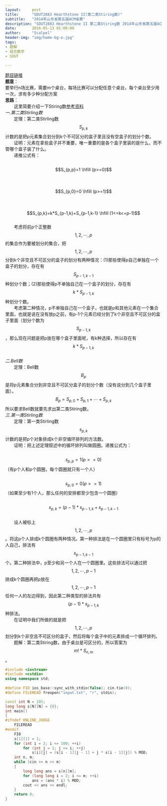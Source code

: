 ```yaml
---
layout:     post
title:      "SDUT2883 Hearthstone II(第二类Stiring数)"
subtitle:   "2014年山东省第五届ACM省赛"
description: "SDUT2883 Hearthstone II 第二类Stiring数 2014年山东省第五届ACM省赛"
date:       2016-05-13 01:00:00
author:     "Scalpel"
header-img: "img/home-bg-o.jpg"
tags:
- 题解
- 组合数学
- SDUT

---
```

[题目链接](http://acm.sdut.edu.cn/sdutoj/problem.php?action=showproblem&problemid=2883)  
**题意**：  
要举行n场比赛，需要m个桌台，每场比赛可以分配任意个桌台，每个桌台至少用一次，求有多少种分配方案  
**思路**：  
　　这里简要介绍一下Stiring数[参考资料](http://blog.csdn.net/sr_19930829/article/details/40888349)  
*一.第二类Stirling数*  
　　定理：第二类Stirling数$$S_{p,k}$$计数的是把p元素集合划分到k个不可区分的盒子里且没有空盒子的划分个数。  
　　证明：元素在拿些盒子并不重要，唯一重要的是各个盒子里装的是什么，而不管哪个盒子装了什么。  
　　递推公式有：  
　　$$S_{p,p}=1 \hfill (p>=0)$$  
　　$$S_{p,0}=0  \hfill (p>=1)$$  
　　$$S_{p,k}=k*S_{p-1,k}+S_{p-1,k-1} \hfill (1<=k<=p-1)$$  
　　考虑将前p个正整数$$1,2,\cdots,p$$的集合作为要被划分的集合，把$${1,2,\cdots,p}$$分到k个非空且不可区分的盒子的划分有两种情况：(1)那些使得p自己单独在一个盒子的划分，存在有$$S_{p-1,k-1}$$种划分个数；(2)那些使得p不单独自己在一个盒子的划分，存在有$$k*S_{p-1,k}$$种划分个数。  
　　考虑第二种情况，p不单独自己在一个盒子，也就是p和其他元素在一个集合里面，也就是说在没有放p之前，有p-1个元素已经分到了k个非空且不可区分的盒子里面（划分个数为$$S_{p-1,k}$$，那么现在问题是把p放在哪个盒子里面呢，有k种选择，所以存在有$$k*S_{p-1,k}$$  
*二.Bell数*  
　　定理：Bell数$$B_p$$是将p元素集合分到非空且不可区分盒子的划分个数（没有说分到几个盒子里面）。$$B_p=S_{p,0}+S_{p,1}+\cdots+S_{p,k}$$所以要求Bell数就要先求出第二类Stiring数。  
*三.第一类Stirling数*  
　　定理：第一类Stirling数$$s_{p,k}$$计数的是把p个对象排成k个非空循环排列的方法数。  
　　证明：把上述定理叙述中的循环排列叫做圆圈。递推公式为：  
　　$$s_{p,p}=1 (p>=0)$$（有p个人和p个圆圈，每个圆圈就只有一个人）  
　　$$s_{p,0}=0 (p>=1)$$（如果至少有1个人，那么任何的安排都至少包含一个圆圈）  
　　$$s_{p,k}=(p-1)*s_{p-1,k}+s_{p-1,k-1}$$  
　　设人被标上$$1,2,\cdots,p$$。将这p个人排成k个圆圈有两种情况。第一种排法是在一个圆圈里只有标号为p的人自己，排法有$$s_{p-1,k-1}$$个。第二种排法中，p至少和另一个人在一个圆圈里。这些排法可以通过把$$1,2,\cdots,p-1$$排成k个圆圈再把p放在$$1,2,\cdots,p-1$$任何一人的左边得到，因此第二种类型的排法共有$$(p-1)*s_{p-1,k}$$种排法。  
　　在证明中我们所做的就是把$${1,2,\cdots,p}$$划分到k个非空且不可区分的盒子，然后将每个盒子中的元素排成一个循环排列。  
　　题解：第二类Stiring数，由于桌台是可区分的，所以答案为$$m!*S_{n,m}$$。
       
~~~cpp
#include <iostream>   
#include <cstdio>   
using namespace std;  
  
#define FIO ios_base::sync_with_stdio(false); cin.tie(0);  
#define FILEREAD freopen("input.txt", "r", stdin);  

const int N = 101;  
long long s[N][N] = {0};  
int main()  
{  
#ifndef ONLINE_JUDGE  
    FILEREAD  
#endif  
    FIO      
    s[1][1] = 1;  
    for (int i = 2; i <= 100; ++i)  
        for (int j = 1; j <= i; ++j)  
            s[i][j] = (s[i - 1][j - 1] + j * s[i - 1][j]) % MOD;  
    int n, m;  
    while (cin >> n >> m)  
    {  
        long long ans = s[n][m];  
        for (long long i = 2; i <= m; ++i)  
            ans = (ans * i) % MOD;  
        cout << ans << endl;  
    }  
    return 0;  
}  
~~~



